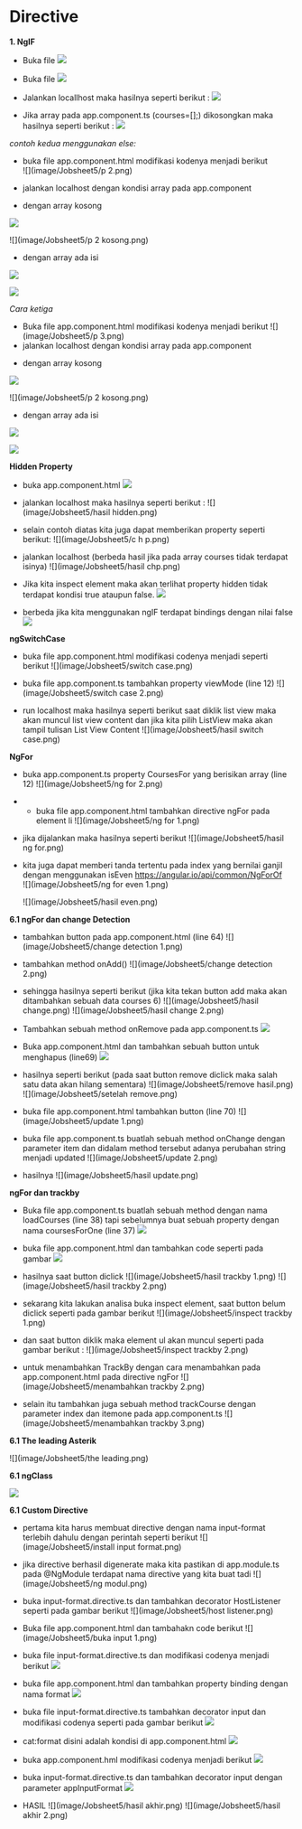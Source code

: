 # Directive

**1. NgIF**
- Buka file
![](image/Jobsheet5/1.png)

- Buka file
![](image/Jobsheet5/1.png)

- Jalankan locallhost maka hasilnya seperti berikut :
![](image/Jobsheet5/3.png)

- Jika array pada app.component.ts (courses=[];) dikosongkan maka hasilnya seperti berikut :
 ![](image/Jobsheet5/4.png)
 
*contoh kedua  menggunakan else:*
- buka file app.component.html modifikasi kodenya menjadi berikut  
 ![](image/Jobsheet5/p 2.png)

- jalankan localhost dengan kondisi array pada app.component 
* dengan array kosong

![](image/Jobsheet5/6.png)

![](image/Jobsheet5/p 2 kosong.png)

* dengan array ada isi

![](image/Jobsheet5/7.png)

![](image/Jobsheet5/3.png)

*Cara ketiga*

- Buka file app.component.html modifikasi kodenya menjadi berikut
![](image/Jobsheet5/p 3.png)
- jalankan localhost dengan kondisi array pada app.component

* dengan array kosong

![](image/Jobsheet5/6.png)

![](image/Jobsheet5/p 2 kosong.png)

* dengan array ada isi

![](image/Jobsheet5/7.png)

![](image/Jobsheet5/3.png)

**Hidden Property**

- buka app.component.html 
![](image/Jobsheet5/hidden.png)

- jalankan localhost maka hasilnya seperti berikut : 
![](image/Jobsheet5/hasil hidden.png)

- selain contoh diatas kita juga dapat memberikan property seperti berikut:
![](image/Jobsheet5/c h p.png)

- jalankan localhost (berbeda hasil jika pada array courses tidak terdapat isinya)
![](image/Jobsheet5/hasil chp.png)

- Jika kita inspect element maka akan terlihat property hidden tidak terdapat kondisi true ataupun false.
![](image/Jobsheet5/true.png)

- berbeda jika kita menggunakan ngIF terdapat bindings dengan nilai false 
![](image/Jobsheet5/false.png)

**ngSwitchCase**

- buka file app.component.html modifikasi codenya menjadi seperti berikut 
![](image/Jobsheet5/switch case.png)

- buka file app.component.ts tambahkan property viewMode (line 12) 
![](image/Jobsheet5/switch case 2.png)

-  run localhost maka hasilnya seperti berikut saat diklik list view maka akan muncul list view content dan jika kita pilih ListView maka akan tampil tulisan List View Content 
 ![](image/Jobsheet5/hasil switch case.png)
 
**NgFor**
- buka app.component.ts property CoursesFor yang berisikan array (line 12) 
 ![](image/Jobsheet5/ng for 2.png)

 - - buka file app.component.html tambahkan directive ngFor pada element li
 ![](image/Jobsheet5/ng for 1.png)

 - jika dijalankan maka hasilnya seperti berikut
  ![](image/Jobsheet5/hasil ng for.png)

  - kita juga dapat memberi tanda tertentu pada index yang bernilai ganjil dengan menggunakan isEven https://angular.io/api/common/NgForOf  
   ![](image/Jobsheet5/ng for even 1.png)

    ![](image/Jobsheet5/hasil even.png)

**6.1 ngFor dan change Detection**
- tambahkan button pada app.component.html (line 64) 
 ![](image/Jobsheet5/change detection 1.png)

 - tambahkan method onAdd()
  ![](image/Jobsheet5/change detection 2.png)

 - sehingga hasilnya seperti berikut (jika kita tekan button add maka akan ditambahkan sebuah data courses 6) 
    ![](image/Jobsheet5/hasil change.png)
    ![](image/Jobsheet5/hasil change 2.png)

- Tambahkan sebuah method onRemove pada app.component.ts 
![](image/Jobsheet5/8.png)

- Buka app.component.html dan tambahkan sebuah button untuk menghapus (line69)
![](image/Jobsheet5/remove.png)

- hasilnya seperti berikut (pada saat button remove diclick maka salah satu data akan hilang sementara)
![](image/Jobsheet5/remove hasil.png)
![](image/Jobsheet5/setelah remove.png)

- buka file app.component.html tambahkan button (line 70) 
![](image/Jobsheet5/update 1.png)

- buka file app.component.ts buatlah sebuah method onChange dengan parameter item dan didalam method tersebut adanya perubahan string menjadi updated 
![](image/Jobsheet5/update 2.png)

- hasilnya 
![](image/Jobsheet5/hasil update.png)

**ngFor dan trackby**

- Buka file app.component.ts buatlah sebuah method dengan nama loadCourses (line 38) tapi sebelumnya buat sebuah property dengan nama coursesForOne (line 37) 
![](image/Jobsheet5/trackby.png)

- buka file app.component.html dan tambahkan code seperti pada gambar
![](image/Jobsheet5/13.png)

- hasilnya saat button diclick
![](image/Jobsheet5/hasil trackby 1.png)
![](image/Jobsheet5/hasil trackby 2.png)

- sekarang kita lakukan analisa buka inspect element, saat button belum diclick seperti pada gambar berikut 
![](image/Jobsheet5/inspect trackby 1.png)

- dan saat button diklik maka element ul akan muncul seperti pada gambar berikut :
 ![](image/Jobsheet5/inspect trackby 2.png)

- untuk menambahkan TrackBy dengan cara menambahkan pada app.component.html pada directive ngFor 
![](image/Jobsheet5/menambahkan trackby 2.png)

- selain itu tambahkan juga sebuah method trackCourse dengan parameter index dan itemone pada app.component.ts
![](image/Jobsheet5/menambahkan trackby 3.png)

**6.1 The leading Asterik**

![](image/Jobsheet5/the leading.png)

**6.1 ngClass**

![](image/Jobsheet5/class.png)

**6.1 Custom Directive**
- pertama kita harus membuat directive dengan nama input-format terlebih dahulu dengan perintah seperti berikut
![](image/Jobsheet5/install input format.png)

- jika directive berhasil digenerate maka kita pastikan di app.module.ts pada @NgModule terdapat nama directive yang kita buat tadi 
 ![](image/Jobsheet5/ng modul.png)
 
 - buka input-format.directive.ts dan tambahkan decorator HostListener seperti pada gambar berikut
  ![](image/Jobsheet5/host listener.png)

- Buka file app.component.html dan tambahakn code berikut
  ![](image/Jobsheet5/buka input 1.png)

- buka file input-format.directive.ts dan modifikasi codenya menjadi berikut 
 ![](image/Jobsheet5/12.png)

 - buka file app.component.html dan tambahkan property binding dengan nama format 
  ![](image/Jobsheet5/15.png)

- buka file input-format.directive.ts tambahkan decorator input dan modifikasi codenya seperti pada gambar berikut
    ![](image/Jobsheet5/18.png)

- cat:format disini adalah kondisi di app.component.html 
    ![](image/Jobsheet5/20.png)

- buka app.component.hml modifikasi codenya menjadi berikut
 ![](image/Jobsheet5/21.png)

 - buka input-format.directive.ts dan tambahkan decorator input dengan parameter appInputFormat 
  ![](image/Jobsheet5/22.png)

  - HASIL
    ![](image/Jobsheet5/hasil akhir.png)
    ![](image/Jobsheet5/hasil akhir 2.png)
